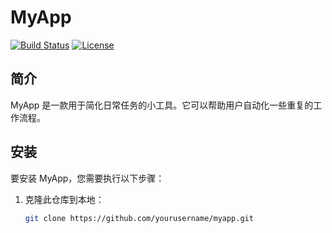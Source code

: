 # MyApp

[![Build Status](https://travis-ci.org/username/myapp.svg?branch=master)](https://travis-ci.org/username/myapp)
[![License](https://img.shields.io/badge/License-MIT-yellow.svg)](LICENSE)

## 简介

MyApp 是一款用于简化日常任务的小工具。它可以帮助用户自动化一些重复的工作流程。

## 安装

要安装 MyApp，您需要执行以下步骤：

1. 克隆此仓库到本地：
   ```bash
   git clone https://github.com/yourusername/myapp.git
